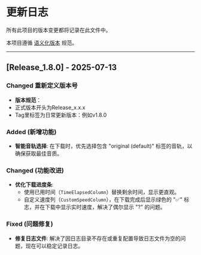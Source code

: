 # 更新日志

所有此项目的版本变更都将记录在此文件中。

本项目遵循 [语义化版本](https://semver.org/lang/zh-CN/) 规范。


---

## [Release_1.8.0] - 2025-07-13

### Changed 重新定义版本号

- **版本规范**：
- 正式版本开头为Release_x.x.x
- Tag里标签为日常更新版本：例如v1.8.0

### Added (新增功能)

- **智能音轨选择**: 在下载时，优先选择包含 "original (default)" 标签的音轨，以确保获取最佳音质。

### Changed (功能改进)

- **优化下载进度条**:
  - 使用已用时间（`TimeElapsedColumn`）替换剩余时间，显示更直观。
  - 自定义速度列（`CustomSpeedColumn`），在下载完成后显示绿色的 "✅" 标志，并在下载中显示实时速度，解决了偶尔显示 "?" 的问题。

### Fixed (问题修复)

- **修复日志文件**: 解决了因日志目录不存在或重复配置导致日志文件为空的问题，现在可以稳定记录日志。
